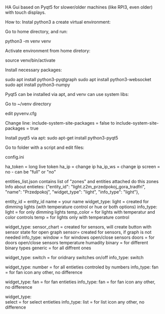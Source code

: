 HA Gui based on Pyqt5 for slower/older machines (like RPI3, even older) with touch displays.


How to:
Instal python3 a create virtual environment:

Go to home directory, and run:

python3 -m venv venv

Activate environment from home diretory:

source venv/bin/activate

Install necessary packages:

sudo apt install python3-pyqtgraph
sudo apt install python3-websocket
sudo apt install python3-numpy

Pyqt5 can be installed via apt, and venv can use system libs:

Go to ~/venv directory

edit pyvenv.cfg

Change line:
include-system-site-packages = false 
to
include-system-site-packages = true

Install pyqt5 via apt:
sudo apt-get install python3-pyqt5  



Go to folder with a script and edit files:

config.ini

ha_token = long live token
ha_ip = change ip
ha_ip_ws = change ip
screen = no - can be "full" or "no"

entities_list.json contains list of "zones" and entities attached do this zones
Info about entietes:
{"entity_id": "light.z2m_przedpokoj_gora_tradfri", "name": "Przedpokoj", "widget_type": "light", "info_type": "light"},

entity_id = entity_id
name = your name 
widget_type:
  light = created for dimming lights (with temperature control or hue or both options)
    info_type:
      light = for only dimming lights
      temp_color = for lights with temperatur and color controls
      temp = for lights only with temperature control

widget_type:
  sensor_chart = created for sensors, will create button with sensor state for open graph 
  sensor= created for sensors, if graph is not needed
    info_type:
      window = for windows open/close sensors 
      doors = for doors open/close sensors
      temperature
      humadity
      binary = for different binary types
      generic = for all diffrent ones
      
widget_type:
  switch = for oridnary switches on/off
    info_type:
      switch
      
widget_type:
  number = for all entieties controled by numbers
    info_type:
      fan = for fan icon
      any other, no difference

widget_type:
  fan = for fan entieties
    info_type:
      fan = for fan icon
      any other, no difference
      
widget_type:      
      select = for select entieties
    info_type:
      list = for list icon
      any other, no difference  
  
      
      






